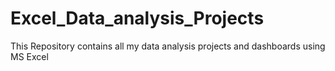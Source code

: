 # Excel_Data_analysis_Projects
This Repository contains all my data analysis projects and dashboards using MS Excel
